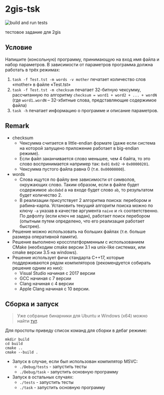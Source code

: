 # 2gis-tsk

![build and run tests](https://github.com/ck33122/2gis-tsk/workflows/build%20and%20run%20tests/badge.svg?branch=master)

тестовое задание для 2gis

## Условие

Напишите (консольную) программу, принимающую на вход имя файла и набор параметров. В зависимости от параметров программа должна работать в трёх режимах:

1. `task -f Test.tst -m words -v mother` печатает количество слов «mother» в файле «Test.tst»
2. `task -f Test.tst -m checksum` печатает 32-битную чексумму, рассчитанную по алгоритму `checksum = word1 + word2 + ... + wordN` (где `word1`..`wordN` – 32-хбитные слова, представляющие содержимое файла)
3. `task -h` печатает информацию о программе и описание параметров.

## Remark

- checksum
  - Чексумма считается в little-endian формате (даже если система на которой запущено приложение работает в big-endian режиме).
  - Если файл заканчивается слово меньшее, чем 4 байта, то это слово воспринимается например так: `0x01` `0x02` -> `0x00000201`.
  - Чексумма пустого файла равна 0 (т.е. `0x00000000`).
- words
  - Слова ищутся по файлу вне зависимости от символов, окружающих слово. Таким образом, если в файле будет содержимое `abcdabd` а на входе будет слово `ab`, то результатом будет количество 2.
  - В реализации присутствует 2 алгоритма поиска: перебором и рабина-карпа. Установить текущий алгоритм поиска можно по ключу `-a` указав в качестве аргумента `naive` и `rk` соответственно. По дефолту (если ключ не задан), работает поиск перебором (опытным путем определено, что его реализация работает быстрее).
- Решение можно использовать на больших файлах (т.е. больше размера оперативной памяти).
- Решение выполнено кроссплатформенным с использованием CMake (необходим cmake версии 3.1 на unix-like системах, или cmake версии 3.5 на windows).
- Решение использует фичи стандарта C++17, которые поддерживаются рядом компиляторов (рекомендуется собирать решение одним из них):
  - Visual Studio начиная с 2017 версии
  - GCC начиная с 7 версии
  - Clang начиная с 4 версии
  - Apple Clang начиная с 10 версии.

## Сборка и запуск

> Уже собраные бинарники для Ubuntu и Windows (x64) можно найти [тут](https://github.com/ck33122/2gis-tsk/releases).

Для простоты приведу список команд для сборки в дебаг режиме:

```
mkdir build
cd build
cmake ..
cmake --build .
```

- Запуск в случае, если был использован компилятор MSVC:
  - `./Debug/tests` - запустить тесты
  - `./Debug/task` - запустить основную программу
- Запуск в остальных случаях:
  - `./tests` - запустить тесты
  - `./task` - запустить основную программу
